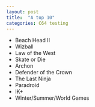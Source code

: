 ```yaml
---
layout: post
title:  "A top 10"
categories: C64 testing
---
```


* Beach Head II
* Wizball
* Law of the West
* Skate or Die
* Archon
* Defender of the Crown
* The Last Ninja
* Paradroid
* IK+
* Winter/Summer/World Games